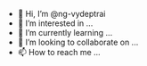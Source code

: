 - 👋 Hi, I’m @ng-vydeptrai
- 👀 I’m interested in ...
- 🌱 I’m currently learning ...
- 💞️ I’m looking to collaborate on ...
- 📫 How to reach me ...

<!---
ng-vydeptrai/ng-vydeptrai is a ✨ special ✨ repository because its `README.md` (this file) appears on your GitHub profile.
You can click the Preview link to take a look at your changes.
--->
